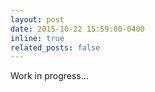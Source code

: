```yaml
---
layout: post
date: 2015-10-22 15:59:00-0400
inline: true
related_posts: false
---
```


<!-- A simple inline announcement. -->
Work in progress...
